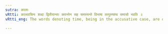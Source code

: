 ```yaml
---
sutra: कालाः
vRtti: कालवाचिनः शब्दा द्वितीयान्ताः क्तान्तेन सह समस्यन्ते विभाषा तत्पुरुषश्च समासो भवति ॥
vRtti_eng: The words denoting time, being in the accusative case, are optionally compounded with a word ending in the affix _kta_, and the resulting compound is _Tat-purusha_.

---
```

